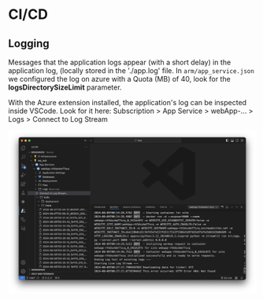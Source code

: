 # CI/CD

## Logging

Messages that the application logs appear (with a short delay) in the application log, (locally stored in the './app.log' file.
In ```arm/app_service.json``` we configured the log on azure with a Quota (MB) of 40, look for the **logsDirectorySizeLimit** parameter.

With the Azure extension installed, the application's log can be inspected inside VSCode.
Look for it here:
Subscription > App Service > webApp-... > Logs > Connect to Log Stream


![](./log.png)
